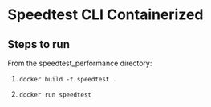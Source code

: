 # Speedtest CLI Containerized 

## Steps to run
From the speedtest_performance directory:
1. `docker build -t speedtest .`

2. `docker run speedtest`
